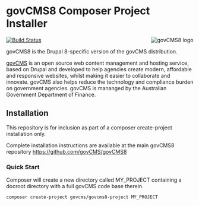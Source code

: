# govCMS8 Composer Project Installer
<img src="https://www.drupal.org/files/styles/grid-3/public/project-images/govcms8.png" alt="govCMS8 logo" align="right"/>

[![Build Status](https://travis-ci.org/govCMS/govCMS8-project.svg?branch=1.x)](https://travis-ci.org/govCMS/govCMS8-project)

govCMS8 is the Drupal 8-specific version of the govCMS distribution.

[govCMS](https://www.govcms.gov.au) is an open source web content management and hosting service, based on Drupal and developed to help agencies create modern, affordable and responsive websites, whilst making it easier to collaborate and innovate. govCMS also helps reduce the technology and compliance burden on government agencies.  govCMS is mananged by the Australian Government Department of Finance.

## Installation

This repository is for inclusion as part of a composer create-project installation only.

Complete installation instructions are available at the main govCMS8 repository https://github.com/govCMS/govCMS8

### Quick Start

Composer will create a new directory called MY_PROJECT containing a docroot directory with a full govCMS code base therein.

    composer create-project govcms/govcms8-project MY_PROJECT
